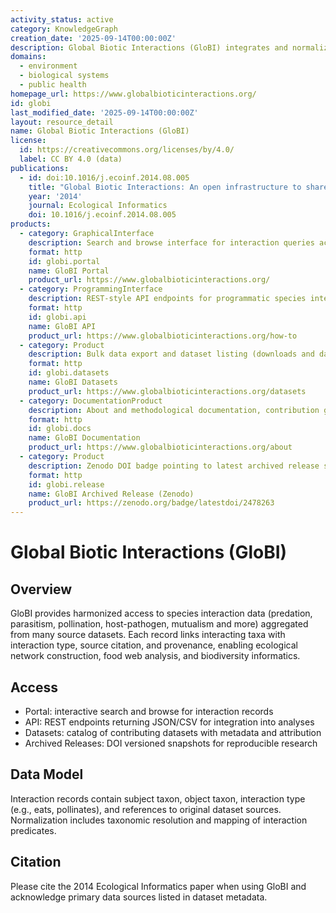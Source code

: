 ```yaml
---
activity_status: active
category: KnowledgeGraph
creation_date: '2025-09-14T00:00:00Z'
description: Global Biotic Interactions (GloBI) integrates and normalizes species interaction datasets (e.g., predation, pollination, parasitism, mutualism, host-pathogen) from many primary sources to provide open, queryable access to organism-to-organism interaction records with taxonomic resolution and provenance.
domains:
  - environment
  - biological systems
  - public health
homepage_url: https://www.globalbioticinteractions.org/
id: globi
last_modified_date: '2025-09-14T00:00:00Z'
layout: resource_detail
name: Global Biotic Interactions (GloBI)
license:
  id: https://creativecommons.org/licenses/by/4.0/
  label: CC BY 4.0 (data)
publications:
  - id: doi:10.1016/j.ecoinf.2014.08.005
    title: "Global Biotic Interactions: An open infrastructure to share and analyze species-interaction datasets"
    year: '2014'
    journal: Ecological Informatics
    doi: 10.1016/j.ecoinf.2014.08.005
products:
  - category: GraphicalInterface
    description: Search and browse interface for interaction queries across integrated datasets
    format: http
    id: globi.portal
    name: GloBI Portal
    product_url: https://www.globalbioticinteractions.org/
  - category: ProgrammingInterface
    description: REST-style API endpoints for programmatic species interaction queries (JSON/CSV)
    format: http
    id: globi.api
    name: GloBI API
    product_url: https://www.globalbioticinteractions.org/how-to
  - category: Product
    description: Bulk data export and dataset listing (downloads and dataset metadata)
    format: http
    id: globi.datasets
    name: GloBI Datasets
    product_url: https://www.globalbioticinteractions.org/datasets
  - category: DocumentationProduct
    description: About and methodological documentation, contribution guidelines, and references
    format: http
    id: globi.docs
    name: GloBI Documentation
    product_url: https://www.globalbioticinteractions.org/about
  - category: Product
    description: Zenodo DOI badge pointing to latest archived release snapshot of integrated datasets
    format: http
    id: globi.release
    name: GloBI Archived Release (Zenodo)
    product_url: https://zenodo.org/badge/latestdoi/2478263
---
```


# Global Biotic Interactions (GloBI)

## Overview

GloBI provides harmonized access to species interaction data (predation, parasitism, pollination, host-pathogen, mutualism and more) aggregated from many source datasets. Each record links interacting taxa with interaction type, source citation, and provenance, enabling ecological network construction, food web analysis, and biodiversity informatics.

## Access

- Portal: interactive search and browse for interaction records
- API: REST endpoints returning JSON/CSV for integration into analyses
- Datasets: catalog of contributing datasets with metadata and attribution
- Archived Releases: DOI versioned snapshots for reproducible research

## Data Model

Interaction records contain subject taxon, object taxon, interaction type (e.g., eats, pollinates), and references to original dataset sources. Normalization includes taxonomic resolution and mapping of interaction predicates.

## Citation

Please cite the 2014 Ecological Informatics paper when using GloBI and acknowledge primary data sources listed in dataset metadata.
